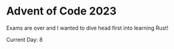 # Advent of Code 2023
Exams are over and I wanted to dive head first into learning Rust!

Current Day: 8
